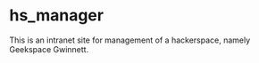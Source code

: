 hs_manager
==========

This is an intranet site for management of a hackerspace, namely Geekspace Gwinnett.
